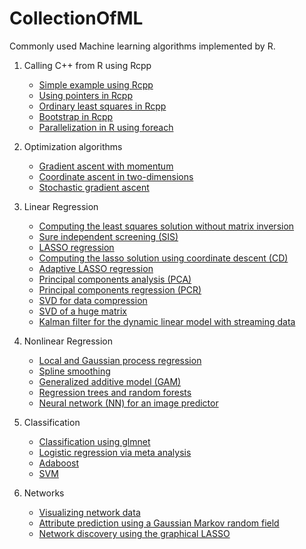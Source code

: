 # CollectionOfML
Commonly used Machine learning algorithms implemented by R.

1. Calling C++ from R using Rcpp
   * [Simple example using Rcpp](https://tao-hu.github.io/CollectionOfML/Rcpp/doublematrix.html)
   * [Using pointers in Rcpp](https://tao-hu.github.io/CollectionOfML/Rcpp/pointers.html)
   * [Ordinary least squares in Rcpp](https://tao-hu.github.io/CollectionOfML/Rcpp/OLS.html)
   * [Bootstrap in Rcpp](https://tao-hu.github.io/CollectionOfML/Rcpp/boot.html)
   * [Parallelization in R using foreach](https://tao-hu.github.io/CollectionOfML/Rcpp/foreach2.html)


2. Optimization algorithms
   * [Gradient ascent with momentum](https://tao-hu.github.io/CollectionOfML/Optimization/GDwM1d.html)
   * [Coordinate ascent in two-dimensions](https://tao-hu.github.io/CollectionOfML/Optimization/GD2d.html)
   * [Stochastic gradient ascent](https://tao-hu.github.io/CollectionOfML/Optimization/SGD1d.html)

3. Linear Regression
   * [Computing the least squares solution without matrix inversion](https://tao-hu.github.io/CollectionOfML/LinearRegression/fastOLS.html)
   * [Sure independent screening (SIS)](https://tao-hu.github.io/CollectionOfML/LinearRegression/Screening.html)
   * [LASSO regression](https://tao-hu.github.io/CollectionOfML/LinearRegression/lasso.html)
   * [Computing the lasso solution using coordinate descent (CD)](https://tao-hu.github.io/CollectionOfML/LinearRegression/lasso_cd.html)
   * [Adaptive LASSO regression](https://tao-hu.github.io/CollectionOfML/LinearRegression/alasso.html)
   * [Principal components analysis (PCA)](https://tao-hu.github.io/CollectionOfML/LinearRegression/PCA.html)
   * [Principal components regression (PCR)](https://tao-hu.github.io/CollectionOfML/LinearRegression/PCR.html)
   * [SVD for data compression](https://tao-hu.github.io/CollectionOfML/LinearRegression/svd_v_eigen.html)
   * [SVD of a huge matrix](https://tao-hu.github.io/CollectionOfML/LinearRegression/bigsvd.html)
   * [Kalman filter for the dynamic linear model with streaming data](https://tao-hu.github.io/CollectionOfML/LinearRegression/kalman.html)

4. Nonlinear Regression
   * [Local and Gaussian process regression](https://tao-hu.github.io/CollectionOfML/NonlinearRegression/GP1D.html)
   * [Spline smoothing](https://tao-hu.github.io/CollectionOfML/NonlinearRegression/Splines.html)
   * [Generalized additive model (GAM)](https://tao-hu.github.io/CollectionOfML/NonlinearRegression/GAM.html)
   * [Regression trees and random forests](https://tao-hu.github.io/CollectionOfML/NonlinearRegression/CART.html)
   * [Neural network (NN) for an image predictor](https://tao-hu.github.io/CollectionOfML/NonlinearRegression/NNet.html)

5. Classification
   * [Classification using glmnet](https://tao-hu.github.io/CollectionOfML/Classification/glmnet.html)
   * [Logistic regression via meta analysis](https://github.com/Tao-Hu/CollectionOfML/blob/master/Classification/meta_logistic.R)
   * [Adaboost](https://tao-hu.github.io/CollectionOfML/Classification/adaboost.html)
   * [SVM](https://tao-hu.github.io/CollectionOfML/Classification/SVM.html)

6. Networks
   * [Visualizing network data](https://tao-hu.github.io/CollectionOfML/Networks/football.html)
   * [Attribute prediction using a Gaussian Markov random field](https://tao-hu.github.io/CollectionOfML/Networks/markov.html)
   * [Network discovery using the graphical LASSO](https://tao-hu.github.io/CollectionOfML/Networks/glasso.html)
